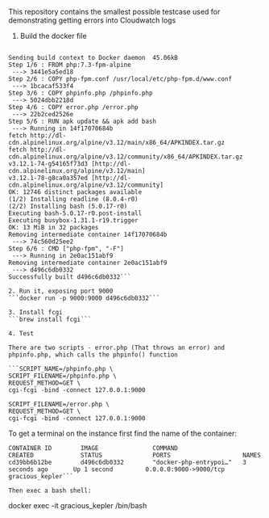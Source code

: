 This repository contains the smallest possible testcase used for demonstrating getting errors into Cloudwatch logs

1. Build the docker file
```docker build --no-cache .

Sending build context to Docker daemon  45.06kB
Step 1/6 : FROM php:7.3-fpm-alpine
 ---> 3441e5a5ed18
Step 2/6 : COPY php-fpm.conf /usr/local/etc/php-fpm.d/www.conf
 ---> 1bcacaf533f4
Step 3/6 : COPY phpinfo.php /phpinfo.php
 ---> 5024dbb2218d
Step 4/6 : COPY error.php /error.php
 ---> 22b2ced2526e
Step 5/6 : RUN apk update && apk add bash
 ---> Running in 14f17070684b
fetch http://dl-cdn.alpinelinux.org/alpine/v3.12/main/x86_64/APKINDEX.tar.gz
fetch http://dl-cdn.alpinelinux.org/alpine/v3.12/community/x86_64/APKINDEX.tar.gz
v3.12.1-74-g54165f73d3 [http://dl-cdn.alpinelinux.org/alpine/v3.12/main]
v3.12.1-78-g8ca0a357ed [http://dl-cdn.alpinelinux.org/alpine/v3.12/community]
OK: 12746 distinct packages available
(1/2) Installing readline (8.0.4-r0)
(2/2) Installing bash (5.0.17-r0)
Executing bash-5.0.17-r0.post-install
Executing busybox-1.31.1-r19.trigger
OK: 13 MiB in 32 packages
Removing intermediate container 14f17070684b
 ---> 74c560d25ee2
Step 6/6 : CMD ["php-fpm", "-F"]
 ---> Running in 2e0ac151abf9
Removing intermediate container 2e0ac151abf9
 ---> d496c6db0332
Successfully built d496c6db0332```

2. Run it, exposing port 9000
```docker run -p 9000:9000 d496c6db0332```

3. Install fcgi
```brew install fcgi```

4. Test 

There are two scripts - error.php (That throws an error) and phpinfo.php, which calls the phpinfo() function

```SCRIPT_NAME=/phpinfo.php \
SCRIPT_FILENAME=/phpinfo.php \
REQUEST_METHOD=GET \
cgi-fcgi -bind -connect 127.0.0.1:9000
```

```SCRIPT_NAME=/error.php \
SCRIPT_FILENAME=/error.php \
REQUEST_METHOD=GET \
cgi-fcgi -bind -connect 127.0.0.1:9000
```

To get a terminal on the instance first find the name of the container:

```docker ps
CONTAINER ID        IMAGE               COMMAND                  CREATED             STATUS              PORTS                    NAMES
cd39bb6b12be        d496c6db0332        "docker-php-entrypoi…"   3 seconds ago       Up 1 second         0.0.0.0:9000->9000/tcp   gracious_kepler```

Then exec a bash shell:

```
docker exec -it gracious_kepler /bin/bash
```
